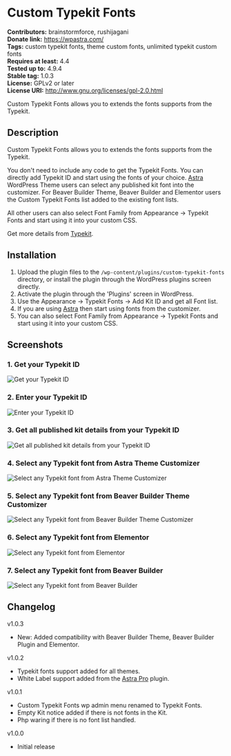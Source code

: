 # Custom Typekit Fonts #
**Contributors:** brainstormforce, rushijagani  
**Donate link:** https://wpastra.com/  
**Tags:** custom typekit fonts, theme custom fonts, unlimited typekit custom fonts  
**Requires at least:** 4.4  
**Tested up to:** 4.9.4  
**Stable tag:** 1.0.3  
**License:** GPLv2 or later  
**License URI:** http://www.gnu.org/licenses/gpl-2.0.html  

Custom Typekit Fonts allows you to extends the fonts supports from the Typekit.

## Description ##

Custom Typekit Fonts allows you to extends the fonts supports from the Typekit.

You don't need to include any code to get the Typekit Fonts.
You can directly add Typekit ID and start using the fonts of your choice.
[Astra](https://wpastra.com) WordPress Theme users can select any published kit font into the customizer.
For Beaver Builder Theme, Beaver Builder and Elementor users the Custom Typekit Fonts list added to the existing font lists.

All other users can also select Font Family from Appearance -> Typekit Fonts and start using it into your custom CSS.

Get more details from [Typekit](https://typekit.com/).

## Installation ##

1. Upload the plugin files to the `/wp-content/plugins/custom-typekit-fonts` directory, or install the plugin through the WordPress plugins screen directly.
2. Activate the plugin through the 'Plugins' screen in WordPress.
3. Use the Appearance -> Typekit Fonts -> Add Kit ID and get all Font list.
4. If you are using [Astra](https://wpastra.com) then start using fonts from the customizer.
5. You can also select Font Family from Appearance -> Typekit Fonts and start using it into your custom CSS.

## Screenshots ##

### 1. Get your Typekit ID ###
![Get your Typekit ID](http://ps.w.org/custom-typekit-fonts/assets/screenshot-1.png)

### 2. Enter your Typekit ID  ###
![Enter your Typekit ID ](http://ps.w.org/custom-typekit-fonts/assets/screenshot-2.png)

### 3. Get all published kit details from your Typekit ID ###
![Get all published kit details from your Typekit ID](http://ps.w.org/custom-typekit-fonts/assets/screenshot-3.png)

### 4. Select any Typekit font from Astra Theme Customizer ###
![Select any Typekit font from Astra Theme Customizer](http://ps.w.org/custom-typekit-fonts/assets/screenshot-4.png)

### 5. Select any Typekit font from Beaver Builder Theme Customizer ###
![Select any Typekit font from Beaver Builder Theme Customizer](http://ps.w.org/custom-typekit-fonts/assets/screenshot-5.png)

### 6. Select any Typekit font from Elementor ###
![Select any Typekit font from Elementor](http://ps.w.org/custom-typekit-fonts/assets/screenshot-6.png)

### 7. Select any Typekit font from Beaver Builder ###
![Select any Typekit font from Beaver Builder](http://ps.w.org/custom-typekit-fonts/assets/screenshot-7.png)


## Changelog ##

v1.0.3
* New: Added compatibility with Beaver Builder Theme, Beaver Builder Plugin and Elementor.

v1.0.2
* Typekit fonts support added for all themes.
* White Label support added from the [Astra Pro](https://wpastra.com/pro/) plugin.

v1.0.1
* Custom Typekit Fonts wp admin menu renamed to Typekit Fonts.
* Empty Kit notice added if there is not fonts in the Kit.
* Php waring if there is no font list handled.

v1.0.0
* Initial release